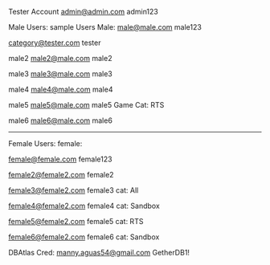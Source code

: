 Tester Account
admin@admin.com
admin123

Male Users:
sample Users
Male:
male@male.com
male123

category@tester.com
tester

male2
male2@male.com
male2

male3
male3@male.com
male3

male4
male4@male.com
male4

male5
male5@male.com
male5
Game Cat: RTS

male6
male6@male.com
male6

---

Female Users:
female:

female@female.com
female123

female2@female2.com
female2

female3@female2.com
female3
cat: All

female4@female2.com
female4
cat: Sandbox

female5@female2.com
female5
cat: RTS

female6@female2.com
female6
cat: Sandbox

DBAtlas Cred:
manny.aguas54@gmail.com
GetherDB1!

